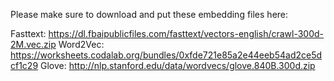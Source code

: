 Please make sure to download and put these embedding files here:

Fasttext: https://dl.fbaipublicfiles.com/fasttext/vectors-english/crawl-300d-2M.vec.zip
Word2Vec: https://worksheets.codalab.org/bundles/0xfde721e85a2e44eeb54ad2ce5dcf1c29
Glove: http://nlp.stanford.edu/data/wordvecs/glove.840B.300d.zip

